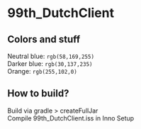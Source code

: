 # 99th_DutchClient

## Colors and stuff
Neutral blue: `rgb(58,169,255)`  
Darker blue: `rgb(30,137,235)`  
Orange: `rgb(255,102,0)`  

## How to build?
Build via gradle > createFullJar  
Compile 99th_DutchClient.iss in Inno Setup  
